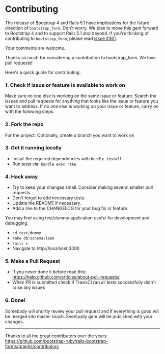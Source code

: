# Contributing

The release of Bootstrap 4 and Rails 5.1 have implications for the future
direction of `bootstrap_form`. Don't worry. We plan to move this gem forward to
Bootstrap 4 and to support Rails 5.1 and beyond. If you're thinking of
contributing to `bootstrap_form`, please read
[issue #361](https://github.com/bootstrap-ruby/rails-bootstrap-forms/issues/361).

Your comments are welcome.

Thanks so much for considering a contribution to bootstrap_form. We love pull requests!

Here's a quick guide for contributing:

### 1. Check if issue or feature is available to work on

Make sure no one else is working on the same issue or feature. Search the issues
and pull requests for anything that looks like the issue or feature you want to
address. If no one else is working on your issue or feature, carry on with the
following steps.

### 2. Fork the repo

For the project. Optionally, create a branch you want to work on

### 3. Get it running locally

- Install the required dependencies with `bundle install`
- Run tests via: `bundle exec rake`

### 4. Hack away

- Try to keep your changes small. Consider making several smaller pull requests.
- Don't forget to add necessary tests.
- Update the README if necessary.
- Add a line to the CHANGELOG for your bug fix or feature.

You may find using test/dummy application useful for development and debugging.

- `cd test/dummy`
- `rake db:schema:load`
- `rails s`
- Navigate to http://localhost:3000

### 5. Make a Pull Request

- If you never done it before read this: https://help.github.com/articles/about-pull-requests/
- When PR is submitted check if TravisCI ran all tests successfully didn't raise any issues

### 6. Done!

Somebody will shortly review your pull request and if everything is good will be
merged into master brach. Eventually gem will be published with your changes.

---

Thanks to all the great contributors over the years: https://github.com/bootstrap-ruby/rails-bootstrap-forms/graphs/contributors
